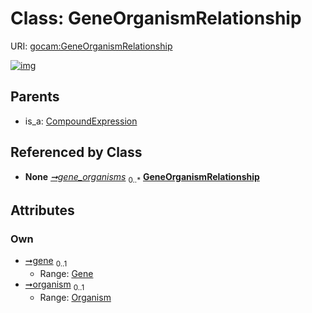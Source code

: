 
# Class: GeneOrganismRelationship




URI: [gocam:GeneOrganismRelationship](http://w3id.org/ontogpt/gocam/GeneOrganismRelationship)


[![img](https://yuml.me/diagram/nofunky;dir:TB/class/[Organism],[Organism]<organism%200..1-%20[GeneOrganismRelationship],[Gene]<gene%200..1-%20[GeneOrganismRelationship],[IBDAnnotations]++-%20gene_organisms%200..*>[GeneOrganismRelationship],[CompoundExpression]^-[GeneOrganismRelationship],[IBDAnnotations],[Gene],[CompoundExpression])](https://yuml.me/diagram/nofunky;dir:TB/class/[Organism],[Organism]<organism%200..1-%20[GeneOrganismRelationship],[Gene]<gene%200..1-%20[GeneOrganismRelationship],[IBDAnnotations]++-%20gene_organisms%200..*>[GeneOrganismRelationship],[CompoundExpression]^-[GeneOrganismRelationship],[IBDAnnotations],[Gene],[CompoundExpression])

## Parents

 *  is_a: [CompoundExpression](CompoundExpression.md)

## Referenced by Class

 *  **None** *[➞gene_organisms](iBDAnnotations__gene_organisms.md)*  <sub>0..\*</sub>  **[GeneOrganismRelationship](GeneOrganismRelationship.md)**

## Attributes


### Own

 * [➞gene](geneOrganismRelationship__gene.md)  <sub>0..1</sub>
     * Range: [Gene](Gene.md)
 * [➞organism](geneOrganismRelationship__organism.md)  <sub>0..1</sub>
     * Range: [Organism](Organism.md)
